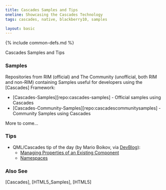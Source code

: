 ```yaml
---
title: Cascades Samples and Tips
oneline: Showcasing the Cascades Technology
tags: cascades, native, blackberry10, samples

layout: basic
---
```

{% include common-defs.md %}

Cascades Samples and Tips

### Samples
Repositories from RIM (official) and The Community (unofficial, both RIM and non-RIM)
containing Samples useful for developers using the [Cascades] Framework:

* [Cascades-Samples][repo:cascades-samples] - Official samples using Cascades
* [Cascades-Community-Samples][repo:cascadescommunitysamples] - Community Samples using Cascades

More to come...

### Tips

* QML/Cascades tip of the day (by Mario Boikov, via [DevBlog](http://devblog.blackberry.com)):
  * [Managing Properties of an Existing Component](http://devblog.blackberry.com/2012/06/cascades-tip-qml/)
  * [Namespaces](http://devblog.blackberry.com/2012/06/qml-cascades-tip-namespaces/)

### Also See
[Cascades], [HTML5_Samples], [HTML5]

